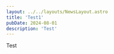 ```yaml
---
layout: ../../layouts/NewsLayout.astro
title: 'Test1'
pubDate: 2024-08-01
description: 'Test'
---
```


Test